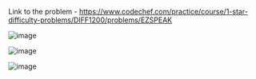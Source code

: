 Link to the problem - https://www.codechef.com/practice/course/1-star-difficulty-problems/DIFF1200/problems/EZSPEAK

![image](https://github.com/Haleshot/Competitive-Programming/assets/57552973/885d1ef7-49f0-495a-b6ef-69c755b65b45)


![image](https://github.com/Haleshot/Competitive-Programming/assets/57552973/3652f83d-48e9-4a22-b4cc-ac8d55f78738)

![image](https://github.com/Haleshot/Competitive-Programming/assets/57552973/9e3981fa-8c91-45f0-8753-aa4ec89f8b69)
